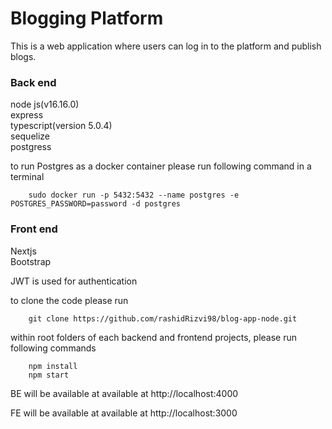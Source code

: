 # Blogging Platform

This is a web application where users can log in to the platform and publish blogs.

### Back end
node js(v16.16.0) <br>
express <br> 
typescript(version 5.0.4) <br>
sequelize <br>
postgress <br>

to run Postgres as a docker container please run following command in a terminal

        sudo docker run -p 5432:5432 --name postgres -e POSTGRES_PASSWORD=password -d postgres

### Front end
Nextjs <br>
Bootstrap <br>

JWT is used for authentication

to clone the code please run

        git clone https://github.com/rashidRizvi98/blog-app-node.git

within root folders of each backend and frontend projects, please run following commands

        npm install
        npm start


BE will be available at available at http://localhost:4000

FE will be available at available at http://localhost:3000